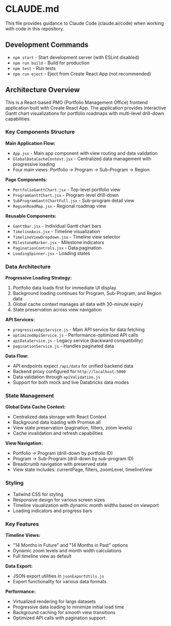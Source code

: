 # CLAUDE.md

This file provides guidance to Claude Code (claude.ai/code) when working with code in this repository.

## Development Commands

- `npm start` - Start development server (with ESLint disabled)
- `npm run build` - Build for production
- `npm test` - Run tests
- `npm run eject` - Eject from Create React App (not recommended)

## Architecture Overview

This is a React-based PMO (Portfolio Management Office) frontend application built with Create React App. The application provides interactive Gantt chart visualizations for portfolio roadmaps with multi-level drill-down capabilities.

### Key Components Structure

**Main Application Flow:**
- `App.jsx` - Main app component with view routing and data validation
- `GlobalDataCacheContext.jsx` - Centralized data management with progressive loading
- Four main views: Portfolio → Program → Sub-Program → Region

**Page Components:**
- `PortfolioGanttChart.jsx` - Top-level portfolio view
- `ProgramGanttChart.jsx` - Program-level drill-down
- `SubProgramGanttChartFull.jsx` - Sub-program detail view
- `RegionRoadMap.jsx` - Regional roadmap view

**Reusable Components:**
- `GanttBar.jsx` - Individual Gantt chart bars
- `TimelineAxis.jsx` - Timeline visualization
- `TimelineViewDropdown.jsx` - Timeline view selector
- `MilestoneMarker.jsx` - Milestone indicators
- `PaginationControls.jsx` - Data pagination
- `LoadingSpinner.jsx` - Loading states

### Data Architecture

**Progressive Loading Strategy:**
1. Portfolio data loads first for immediate UI display
2. Background loading continues for Program, Sub-Program, and Region data
3. Global cache context manages all data with 30-minute expiry
4. State preservation across view navigation

**API Services:**
- `progressiveApiService.js` - Main API service for data fetching
- `optimizedApiService.js` - Performance-optimized API calls
- `apiDataService.js` - Legacy service (backward compatibility)
- `paginationService.js` - Handles paginated data

**Data Flow:**
- API endpoints expect `/api/data` for unified backend data
- Backend proxy configured for `http://localhost:5000`
- Data validation through `apiValidation.js`
- Support for both mock and live Databricks data modes

### State Management

**Global Data Cache Context:**
- Centralized data storage with React Context
- Background data loading with Promise.all
- View state preservation (pagination, filters, zoom levels)
- Cache invalidation and refresh capabilities

**View Navigation:**
- Portfolio → Program (drill-down by portfolio ID)
- Program → Sub-Program (drill-down by sub-program ID)
- Breadcrumb navigation with preserved state
- View state includes: currentPage, filters, zoomLevel, timelineView

### Styling

- Tailwind CSS for styling
- Responsive design for various screen sizes
- Timeline visualization with dynamic month widths based on viewport
- Loading indicators and progress bars

### Key Features

**Timeline Views:**
- "14 Months in Future" and "14 Months in Past" options
- Dynamic zoom levels and month width calculations
- Full timeline view as default

**Data Export:**
- JSON export utilities in `jsonExportUtils.js`
- Export functionality for various data formats

**Performance:**
- Virtualized rendering for large datasets
- Progressive data loading to minimize initial load time
- Background caching for smooth view transitions
- Optimized API calls with pagination support